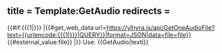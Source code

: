 title = Template:GetAudio
redirects =
---

{{#if:{{{1|}}}
|{{#get_web_data:url=https://ylhyra.is/api/GetOneAudioFile?text={{urlencode:{{{1|}}}|QUERY}}|format=JSON|data=file=file}}
{{#external_value:file}}
|}}<noinclude>
Use: <nowiki>{{GetAudio|texti}}</nowiki>
</noinclude>